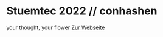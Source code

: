 # Stuemtec 2022 // conhashen
your thought, your flower
[Zur Webseite](https://conhashen.netlify.app/)

